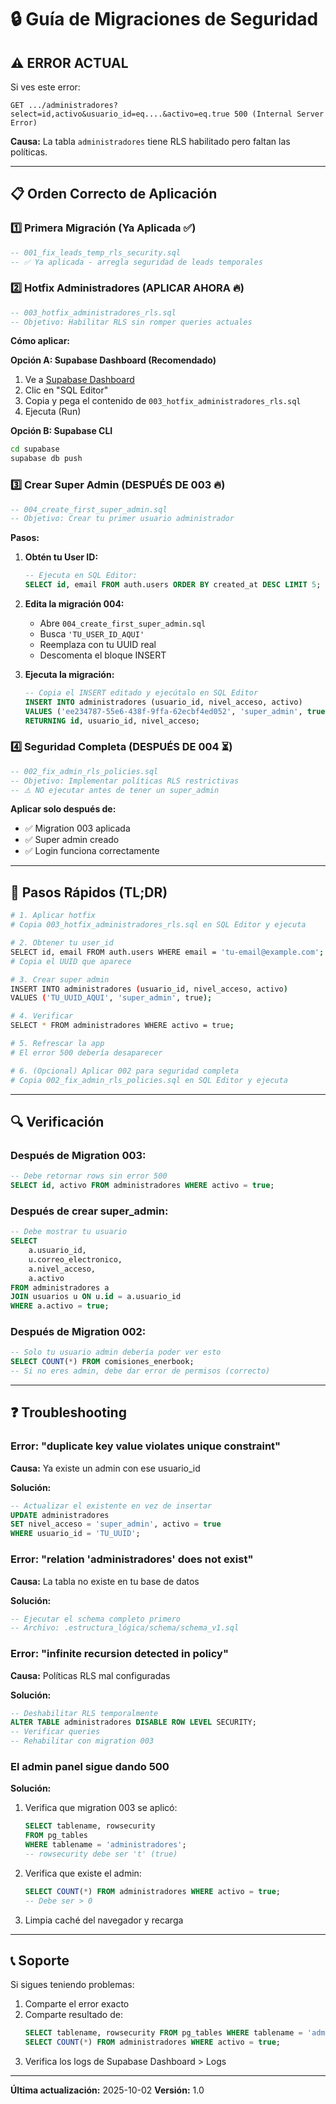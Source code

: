 # 🔒 Guía de Migraciones de Seguridad

## ⚠️ ERROR ACTUAL

Si ves este error:
```
GET .../administradores?select=id,activo&usuario_id=eq....&activo=eq.true 500 (Internal Server Error)
```

**Causa:** La tabla `administradores` tiene RLS habilitado pero faltan las políticas.

---

## 📋 Orden Correcto de Aplicación

### 1️⃣ Primera Migración (Ya Aplicada ✅)
```sql
-- 001_fix_leads_temp_rls_security.sql
-- ✅ Ya aplicada - arregla seguridad de leads temporales
```

### 2️⃣ Hotfix Administradores (APLICAR AHORA 🔥)
```sql
-- 003_hotfix_administradores_rls.sql
-- Objetivo: Habilitar RLS sin romper queries actuales
```

**Cómo aplicar:**

**Opción A: Supabase Dashboard (Recomendado)**
1. Ve a [Supabase Dashboard](https://supabase.com/dashboard/project/qkdvosjitrkopnarbozv/editor)
2. Clic en "SQL Editor"
3. Copia y pega el contenido de `003_hotfix_administradores_rls.sql`
4. Ejecuta (Run)

**Opción B: Supabase CLI**
```bash
cd supabase
supabase db push
```

### 3️⃣ Crear Super Admin (DESPUÉS DE 003 🔥)
```sql
-- 004_create_first_super_admin.sql
-- Objetivo: Crear tu primer usuario administrador
```

**Pasos:**

1. **Obtén tu User ID:**
   ```sql
   -- Ejecuta en SQL Editor:
   SELECT id, email FROM auth.users ORDER BY created_at DESC LIMIT 5;
   ```

2. **Edita la migración 004:**
   - Abre `004_create_first_super_admin.sql`
   - Busca `'TU_USER_ID_AQUI'`
   - Reemplaza con tu UUID real
   - Descomenta el bloque INSERT

3. **Ejecuta la migración:**
   ```sql
   -- Copia el INSERT editado y ejecútalo en SQL Editor
   INSERT INTO administradores (usuario_id, nivel_acceso, activo)
   VALUES ('ee234787-55e6-438f-9ffa-62ecbf4ed052', 'super_admin', true)
   RETURNING id, usuario_id, nivel_acceso;
   ```

### 4️⃣ Seguridad Completa (DESPUÉS DE 004 ⏳)
```sql
-- 002_fix_admin_rls_policies.sql
-- Objetivo: Implementar políticas RLS restrictivas
-- ⚠️ NO ejecutar antes de tener un super_admin
```

**Aplicar solo después de:**
- ✅ Migration 003 aplicada
- ✅ Super admin creado
- ✅ Login funciona correctamente

---

## 🚀 Pasos Rápidos (TL;DR)

```bash
# 1. Aplicar hotfix
# Copia 003_hotfix_administradores_rls.sql en SQL Editor y ejecuta

# 2. Obtener tu user_id
SELECT id, email FROM auth.users WHERE email = 'tu-email@example.com';
# Copia el UUID que aparece

# 3. Crear super admin
INSERT INTO administradores (usuario_id, nivel_acceso, activo)
VALUES ('TU_UUID_AQUI', 'super_admin', true);

# 4. Verificar
SELECT * FROM administradores WHERE activo = true;

# 5. Refrescar la app
# El error 500 debería desaparecer

# 6. (Opcional) Aplicar 002 para seguridad completa
# Copia 002_fix_admin_rls_policies.sql en SQL Editor y ejecuta
```

---

## 🔍 Verificación

### Después de Migration 003:
```sql
-- Debe retornar rows sin error 500
SELECT id, activo FROM administradores WHERE activo = true;
```

### Después de crear super_admin:
```sql
-- Debe mostrar tu usuario
SELECT
    a.usuario_id,
    u.correo_electronico,
    a.nivel_acceso,
    a.activo
FROM administradores a
JOIN usuarios u ON u.id = a.usuario_id
WHERE a.activo = true;
```

### Después de Migration 002:
```sql
-- Solo tu usuario admin debería poder ver esto
SELECT COUNT(*) FROM comisiones_enerbook;
-- Si no eres admin, debe dar error de permisos (correcto)
```

---

## ❓ Troubleshooting

### Error: "duplicate key value violates unique constraint"
**Causa:** Ya existe un admin con ese usuario_id

**Solución:**
```sql
-- Actualizar el existente en vez de insertar
UPDATE administradores
SET nivel_acceso = 'super_admin', activo = true
WHERE usuario_id = 'TU_UUID';
```

### Error: "relation 'administradores' does not exist"
**Causa:** La tabla no existe en tu base de datos

**Solución:**
```sql
-- Ejecutar el schema completo primero
-- Archivo: .estructura_lógica/schema/schema_v1.sql
```

### Error: "infinite recursion detected in policy"
**Causa:** Políticas RLS mal configuradas

**Solución:**
```sql
-- Deshabilitar RLS temporalmente
ALTER TABLE administradores DISABLE ROW LEVEL SECURITY;
-- Verificar queries
-- Rehabilitar con migration 003
```

### El admin panel sigue dando 500
**Solución:**
1. Verifica que migration 003 se aplicó:
   ```sql
   SELECT tablename, rowsecurity
   FROM pg_tables
   WHERE tablename = 'administradores';
   -- rowsecurity debe ser 't' (true)
   ```

2. Verifica que existe el admin:
   ```sql
   SELECT COUNT(*) FROM administradores WHERE activo = true;
   -- Debe ser > 0
   ```

3. Limpia caché del navegador y recarga

---

## 📞 Soporte

Si sigues teniendo problemas:
1. Comparte el error exacto
2. Comparte resultado de:
   ```sql
   SELECT tablename, rowsecurity FROM pg_tables WHERE tablename = 'administradores';
   SELECT COUNT(*) FROM administradores WHERE activo = true;
   ```
3. Verifica los logs de Supabase Dashboard > Logs

---

**Última actualización:** 2025-10-02
**Versión:** 1.0
